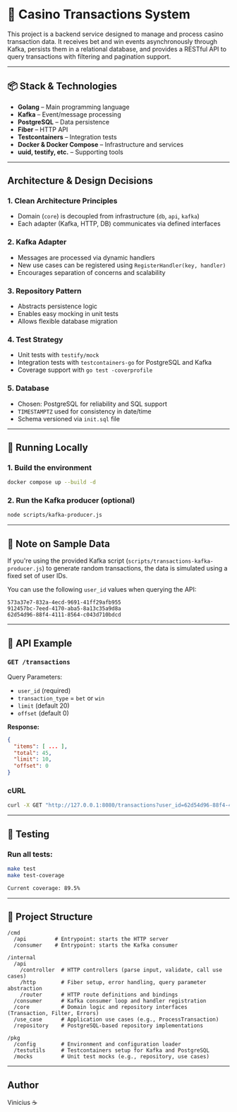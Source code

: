 # 🎰 Casino Transactions System

This project is a backend service designed to manage and process casino transaction data. It receives bet and win events asynchronously through Kafka, persists them in a relational database, and provides a RESTful API to query transactions with filtering and pagination support.

---

## 📦 Stack & Technologies

- **Golang** – Main programming language
- **Kafka** – Event/message processing
- **PostgreSQL** – Data persistence
- **Fiber** – HTTP API
- **Testcontainers** – Integration tests
- **Docker & Docker Compose** – Infrastructure and services
- **uuid, testify, etc.** – Supporting tools

---

## Architecture & Design Decisions

### 1. **Clean Architecture Principles**
- Domain (`core`) is decoupled from infrastructure (`db`, `api`, `kafka`)
- Each adapter (Kafka, HTTP, DB) communicates via defined interfaces

### 2. **Kafka Adapter**
- Messages are processed via dynamic handlers
- New use cases can be registered using `RegisterHandler(key, handler)`
- Encourages separation of concerns and scalability

### 3. **Repository Pattern**
- Abstracts persistence logic
- Enables easy mocking in unit tests
- Allows flexible database migration

### 4. **Test Strategy**
- Unit tests with `testify/mock`
- Integration tests with `testcontainers-go` for PostgreSQL and Kafka
- Coverage support with `go test -coverprofile`

### 5. **Database**
- Chosen: PostgreSQL for reliability and SQL support
- `TIMESTAMPTZ` used for consistency in date/time
- Schema versioned via `init.sql` file

---

## 🧪 Running Locally

### 1. Build the environment

```bash
docker compose up --build -d
```

### 2. Run the Kafka producer (optional)

```bash
node scripts/kafka-producer.js
```

---

## 🔄 Note on Sample Data

If you're using the provided Kafka script (`scripts/transactions-kafka-producer.js`) to generate random transactions, the data is simulated using a fixed set of user IDs.

You can use the following `user_id` values when querying the API:

```
573a37e7-832a-4ecd-9691-41ff29afb955
912457bc-7eed-4170-aba5-8a13c35a9d8a
62d54d96-88f4-4111-8564-c043d710bdcd
```


---

## 🔎 API Example

### `GET /transactions`

Query Parameters:
- `user_id` (required)
- `transaction_type` = `bet` or `win`
- `limit` (default 20)
- `offset` (default 0)

**Response:**

```json
{
  "items": [ ... ],
  "total": 45,
  "limit": 10,
  "offset": 0
}
```

### cURL
```bash
curl -X GET "http://127.0.0.1:8080/transactions?user_id=62d54d96-88f4-4111-8564-c043d710bdcd&limit=10&offset=0"
```

---

## 🧪 Testing

### Run all tests:

```bash
make test
make test-coverage

Current coverage: 89.5%
```

---

## 📁 Project Structure

```
/cmd
  /api         # Entrypoint: starts the HTTP server
  /consumer    # Entrypoint: starts the Kafka consumer

/internal
  /api
    /controller  # HTTP controllers (parse input, validate, call use cases)
    /http        # Fiber setup, error handling, query parameter abstraction
    /router      # HTTP route definitions and bindings
  /consumer      # Kafka consumer loop and handler registration
  /core          # Domain logic and repository interfaces (Transaction, Filter, Errors)
  /use_case      # Application use cases (e.g., ProcessTransaction)
  /repository    # PostgreSQL-based repository implementations

/pkg
  /config        # Environment and configuration loader
  /testutils     # Testcontainers setup for Kafka and PostgreSQL
  /mocks         # Unit test mocks (e.g., repository, use cases)
```




---

## Author
Vinicius ☕